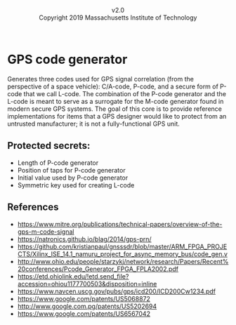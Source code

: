 [//]: # (Copyright 2020 Massachusetts Institute of Technology)
[//]: # (SPDX short identifier: BSD-2-Clause)

<p align="center">
   v2.0
   <br>
   Copyright 2019 Massachusetts Institute of Technology
</p>

<br>

# GPS code generator

Generates three codes used for GPS signal correlation (from the perspective of a space vehicle): C/A-code, P-code, and a secure form of P-code that we call L-code.  The combination of the P-code generator and the L-code is meant to serve as a surrogate for the M-code generator found in modern secure GPS systems.  The goal of this core is to provide reference implementations for items that a GPS designer would like to protect from an untrusted manufacturer; it is not a fully-functional GPS unit.

## Protected secrets:
* Length of P-code generator
* Position of taps for P-code generator
* Initial value used by P-code generator
* Symmetric key used for creating L-code

## References
* https://www.mitre.org/publications/technical-papers/overview-of-the-gps-m-code-signal
* https://natronics.github.io/blag/2014/gps-prn/
* https://github.com/kristianpaul/gnsssdr/blob/master/ARM_FPGA_PROJECTS/Xilinx_ISE_14.1_namuru_project_for_async_memory_bus/code_gen.v
* http://www.ohio.edu/people/starzykj/network/research/Papers/Recent%20conferences/Pcode_Generator_FPGA_FPLA2002.pdf
* https://etd.ohiolink.edu/!etd.send_file?accession=ohiou1177700503&disposition=inline
* https://www.navcen.uscg.gov/pubs/gps/icd200/ICD200Cw1234.pdf
* https://www.google.com/patents/US5068872
* http://www.google.com.pg/patents/US5202694
* https://www.google.com/patents/US6567042
